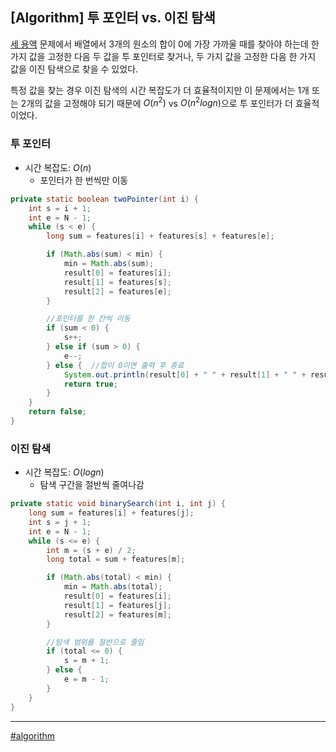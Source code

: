 ## [Algorithm] 투 포인터 vs. 이진 탐색

[세 용액](https://www.acmicpc.net/problem/2473) 문제에서 배열에서 3개의 원소의 합이 0에 가장 가까울 때를 찾아야 하는데 한 가지 값을 고정한 다음 두 값을 투 포인터로 찾거나, 두 가지 값을 고정한 다음 한 가지 값을 이진 탐색으로 찾을 수 있었다.

특정 값을 찾는 경우 이진 탐색의 시간 복잡도가 더 효율적이지만 이 문제에서는 1개 또는 2개의 값을 고정해야 되기 때문에 $O(n^2)$ vs $O(n^2logn)$으로 투 포인터가 더 효율적이었다.

### 투 포인터
- 시간 복잡도: $O(n)$
  - 포인터가 한 번씩만 이동

```java
private static boolean twoPointer(int i) {
    int s = i + 1;
    int e = N - 1;
    while (s < e) {
        long sum = features[i] + features[s] + features[e];

        if (Math.abs(sum) < min) {
            min = Math.abs(sum);
            result[0] = features[i];
            result[1] = features[s];
            result[2] = features[e];
        }

        //포인터를 한 칸씩 이동
        if (sum < 0) {
            s++;
        } else if (sum > 0) {
            e--;
        } else {  //합이 0이면 출력 후 종료
            System.out.println(result[0] + " " + result[1] + " " + result[2]);
            return true;
        }
    }
    return false;
}
```

### 이진 탐색
- 시간 복잡도: $O(logn)$
  - 탐색 구간을 절반씩 줄여나감

```java
private static void binarySearch(int i, int j) {
    long sum = features[i] + features[j];
    int s = j + 1;
    int e = N - 1;
    while (s <= e) {
        int m = (s + e) / 2;
        long total = sum + features[m];

        if (Math.abs(total) < min) {
            min = Math.abs(total);
            result[0] = features[i];
            result[1] = features[j];
            result[2] = features[m];
        }

        //탐색 범위를 절반으로 줄임
        if (total <= 0) {
            s = m + 1;
        } else {
            e = m - 1;
        }
    }
}
```

***
[#algorithm](https://github.com/wda067/TIL/search?q=%23algorithm&type=code)